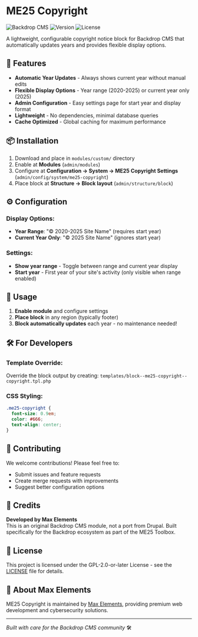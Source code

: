 # ME25 Copyright

![Backdrop CMS](https://img.shields.io/badge/Backdrop-CMS-0073aa.svg)
![Version](https://img.shields.io/badge/version-1.0.0-blue.svg)
![License](https://img.shields.io/badge/license-GPL--2.0--or--later-green.svg)

A lightweight, configurable copyright notice block for Backdrop CMS that automatically updates years and provides flexible display options.

## 🚀 Features

- **Automatic Year Updates** - Always shows current year without manual edits
- **Flexible Display Options** - Year range (2020-2025) or current year only (2025)
- **Admin Configuration** - Easy settings page for start year and display format
- **Lightweight** - No dependencies, minimal database queries
- **Cache Optimized** - Global caching for maximum performance

## 📦 Installation

1. Download and place in `modules/custom/` directory
2. Enable at **Modules** (`admin/modules`)
3. Configure at **Configuration → System → ME25 Copyright Settings** (`admin/config/system/me25-copyright`)
4. Place block at **Structure → Block layout** (`admin/structure/block`)

## ⚙️ Configuration

### Display Options:
- **Year Range**: "© 2020-2025 Site Name" (requires start year)
- **Current Year Only**: "© 2025 Site Name" (ignores start year)

### Settings:
- **Show year range** - Toggle between range and current year display
- **Start year** - First year of your site's activity (only visible when range enabled)

## 🎯 Usage

1. **Enable module** and configure settings
2. **Place block** in any region (typically footer)
3. **Block automatically updates** each year - no maintenance needed!

## 🛠️ For Developers

### Template Override:
Override the block output by creating:
`templates/block--me25-copyright--copyright.tpl.php`

### CSS Styling:
```css
.me25-copyright {
  font-size: 0.9em;
  color: #666;
  text-align: center;
}
```

## 🤝 Contributing

We welcome contributions! Please feel free to:
- Submit issues and feature requests
- Create merge requests with improvements
- Suggest better configuration options

## 👤 Credits

**Developed by Max Elements**  
This is an original Backdrop CMS module, not a port from Drupal. 
Built specifically for the Backdrop ecosystem as part of the ME25 Toolbox.

## 📄 License

This project is licensed under the GPL-2.0-or-later License - see the [LICENSE](LICENSE) file for details.

## 🏢 About Max Elements

ME25 Copyright is maintained by [Max Elements](https://max-elements.com/), providing premium web development and cybersecurity solutions.

---

*Built with care for the Backdrop CMS community* 🛠️

